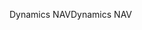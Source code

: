 <span data-ttu-id="b20ee-101">Dynamics NAV</span><span class="sxs-lookup"><span data-stu-id="b20ee-101">Dynamics NAV</span></span>
